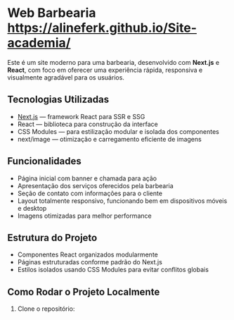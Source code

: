 # Web Barbearia  https://alineferk.github.io/Site-academia/

Este é um site moderno para uma barbearia, desenvolvido com **Next.js** e **React**, com foco em oferecer uma experiência rápida, responsiva e visualmente agradável para os usuários.

## Tecnologias Utilizadas

- [Next.js](https://nextjs.org/) — framework React para SSR e SSG
- React — biblioteca para construção da interface
- CSS Modules — para estilização modular e isolada dos componentes
- next/image — otimização e carregamento eficiente de imagens

## Funcionalidades

- Página inicial com banner e chamada para ação
- Apresentação dos serviços oferecidos pela barbearia
- Seção de contato com informações para o cliente
- Layout totalmente responsivo, funcionando bem em dispositivos móveis e desktop
- Imagens otimizadas para melhor performance

## Estrutura do Projeto

- Componentes React organizados modularmente
- Páginas estruturadas conforme padrão do Next.js
- Estilos isolados usando CSS Modules para evitar conflitos globais

## Como Rodar o Projeto Localmente

1. Clone o repositório:
